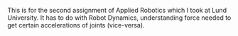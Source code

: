 This is for the second assignment of Applied Robotics which I took at Lund University. It has to do with Robot Dynamics, 
understanding force needed to get certain accelerations of joints (vice-versa).
